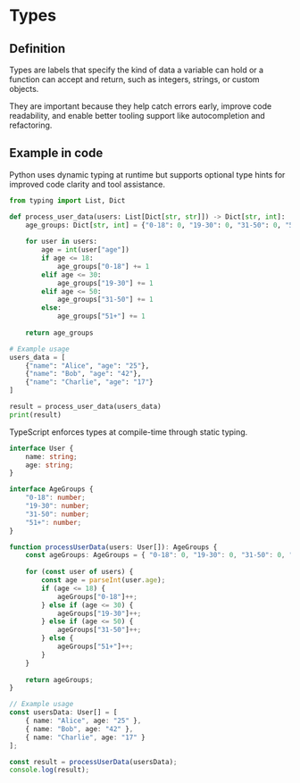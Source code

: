 # Types

## Definition

Types are labels that specify the kind of data a variable can hold or a function can accept and return, such as integers, strings, or custom objects.

They are important because they help catch errors early, improve code readability, and enable better tooling support like autocompletion and refactoring.

## Example in code

Python uses dynamic typing at runtime but supports optional type hints for improved code clarity and tool assistance.

```python
from typing import List, Dict

def process_user_data(users: List[Dict[str, str]]) -> Dict[str, int]:
    age_groups: Dict[str, int] = {"0-18": 0, "19-30": 0, "31-50": 0, "51+": 0}
    
    for user in users:
        age = int(user["age"])
        if age <= 18:
            age_groups["0-18"] += 1
        elif age <= 30:
            age_groups["19-30"] += 1
        elif age <= 50:
            age_groups["31-50"] += 1
        else:
            age_groups["51+"] += 1
    
    return age_groups

# Example usage
users_data = [
    {"name": "Alice", "age": "25"},
    {"name": "Bob", "age": "42"},
    {"name": "Charlie", "age": "17"}
]

result = process_user_data(users_data)
print(result)
```

TypeScript enforces types at compile-time through static typing.

```ts
interface User {
    name: string;
    age: string;
}

interface AgeGroups {
    "0-18": number;
    "19-30": number;
    "31-50": number;
    "51+": number;
}

function processUserData(users: User[]): AgeGroups {
    const ageGroups: AgeGroups = { "0-18": 0, "19-30": 0, "31-50": 0, "51+": 0 };
    
    for (const user of users) {
        const age = parseInt(user.age);
        if (age <= 18) {
            ageGroups["0-18"]++;
        } else if (age <= 30) {
            ageGroups["19-30"]++;
        } else if (age <= 50) {
            ageGroups["31-50"]++;
        } else {
            ageGroups["51+"]++;
        }
    }
    
    return ageGroups;
}

// Example usage
const usersData: User[] = [
    { name: "Alice", age: "25" },
    { name: "Bob", age: "42" },
    { name: "Charlie", age: "17" }
];

const result = processUserData(usersData);
console.log(result);
```
